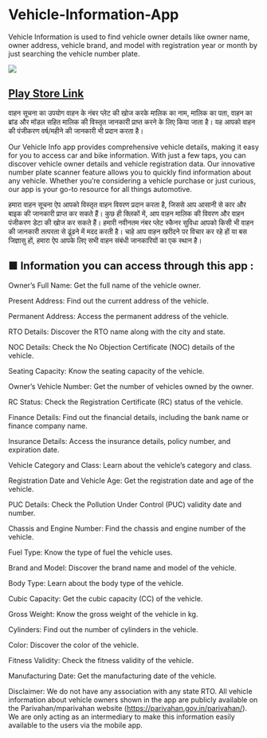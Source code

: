 # Vehicle-Information-App
Vehicle Information is used to find vehicle owner details like owner name, owner address, vehicle brand, and model with registration year or month by just searching the vehicle number plate.

![](https://play-lh.googleusercontent.com/4Qyaba0EBjO3yjEyGdG16fsGEjJR-rzJkWk7rIBSO2L13gDWqw57lC4IG-GoXyYI_ok=w240-h480-rw)

## [Play Store Link](https://play.google.com/store/apps/details?id=rto.owner.address.parivahan.car.malik.address.finder)

वाहन सूचना का उपयोग वाहन के नंबर प्लेट की खोज करके मालिक का नाम, मालिक का पता, वाहन का ब्रांड और मॉडल सहित मालिक की विस्तृत जानकारी प्राप्त करने के लिए किया जाता है। यह आपको वाहन की पंजीकरण वर्ष/महीने की जानकारी भी प्रदान करता है।

Our Vehicle Info app provides comprehensive vehicle details, making it easy for you to access car and bike information. With just a few taps, you can discover vehicle owner details and vehicle registration data. Our innovative number plate scanner feature allows you to quickly find information about any vehicle. Whether you’re considering a vehicle purchase or just curious, our app is your go-to resource for all things automotive.

हमारा वाहन सूचना ऐप आपको विस्तृत वाहन विवरण प्रदान करता है, जिससे आप आसानी से कार और बाइक की जानकारी प्राप्त कर सकते हैं। कुछ ही क्लिकों में, आप वाहन मालिक की विवरण और वाहन पंजीकरण डेटा की खोज कर सकते हैं। हमारी नवीनतम नंबर प्लेट स्कैनर सुविधा आपको किसी भी वाहन की जानकारी तत्परता से ढूंढने में मदद करती है। चाहे आप वाहन खरीदने पर विचार कर रहे हों या बस जिज्ञासु हों, हमारा ऐप आपके लिए सभी वाहन संबंधी जानकारियों का एक स्थान है।

## ■ Information you can access through this app :

Owner’s Full Name: Get the full name of the vehicle owner.

Present Address: Find out the current address of the vehicle.

Permanent Address: Access the permanent address of the vehicle.

RTO Details: Discover the RTO name along with the city and state.

NOC Details: Check the No Objection Certificate (NOC) details of the vehicle.

Seating Capacity: Know the seating capacity of the vehicle.

Owner’s Vehicle Number: Get the number of vehicles owned by the owner.

RC Status: Check the Registration Certificate (RC) status of the vehicle.

Finance Details: Find out the financial details, including the bank name or finance company name.

Insurance Details: Access the insurance details, policy number, and expiration date.

Vehicle Category and Class: Learn about the vehicle’s category and class.

Registration Date and Vehicle Age: Get the registration date and age of the vehicle.

PUC Details: Check the Pollution Under Control (PUC) validity date and number.

Chassis and Engine Number: Find the chassis and engine number of the vehicle.

Fuel Type: Know the type of fuel the vehicle uses.

Brand and Model: Discover the brand name and model of the vehicle.

Body Type: Learn about the body type of the vehicle.

Cubic Capacity: Get the cubic capacity (CC) of the vehicle.

Gross Weight: Know the gross weight of the vehicle in kg.

Cylinders: Find out the number of cylinders in the vehicle.

Color: Discover the color of the vehicle.

Fitness Validity: Check the fitness validity of the vehicle.

Manufacturing Date: Get the manufacturing date of the vehicle.

Disclaimer: We do not have any association with any state RTO. All vehicle information about vehicle owners shown in the app are publicly available on the Parivahan/mparivahan website (https://parivahan.gov.in/parivahan/). We are only acting as an intermediary to make this information easily available to the users via the mobile app.

